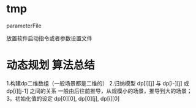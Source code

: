 # tmp
parameterFile

放置软件启动指令或者参数设置文件

# 动态规划 算法总结
1.构建dp二维数组（一般场景都是二维的）
2.归纳模型 dp[i][j] 与 dp[i-][j] 或 dp[i][j-1] 之间的关系
  一般由后往前推导，从规模小的场景，推导到大的场景；
3。初始化值的设定 dp[0][0], dp[0][j], dp[i][0]

